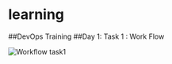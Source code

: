 # learning
##DevOps Training 
##Day 1: Task 1 : Work Flow 

![Workflow task1](https://user-images.githubusercontent.com/77292026/104974786-44be8f00-59f9-11eb-9916-3bdf1b00460b.png)

